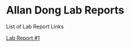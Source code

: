# Allan Dong Lab Reports

List of Lab Report Links

[Lab Report #1](https://ad656.github.io/cse15l_lab_reports/)
